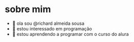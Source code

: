 # sobre mim

- 👋 ola sou @richard almeida sousa
- 👀 estou interessado em programação
- 🌱 estou aprendendo a programar com o curso do alura 

<!---
ricard3322/ricard3322 is a ✨ special ✨ repository because its `README.md` (this file) appears on your GitHub profile.
You can click the Preview link to take a look at your changes.
--->
